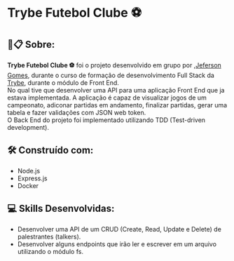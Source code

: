 # Trybe Futebol Clube :soccer:

##  🚀📋 Sobre:

**Trybe Futebol Clube :soccer:** foi o projeto desenvolvido em grupo por ,[Jeferson Gomes](https://www.linkedin.com/in/jefersongjr/),
durante o curso de formação de desenvolvimento Full Stack da [Trybe](https://www.betrybe.com/), durante o módulo de Front End. <br>
No qual tive que desenvolver uma API para uma aplicação Front End que ja estava implementada. A aplicação é capaz de visualizar jogos de um campeonato, adiconar partidas em andamento, finalizar partidas, gerar uma tabela e fazer validações com JSON web token. <br>
O Back End do projeto foi implementado utilizando TDD (Test-driven development).

## 🛠️ Construído com: 

 * Node.js
 * Express.js
 * Docker

## :computer: Skills Desenvolvidas:

  * Desenvolver uma API de um CRUD (Create, Read, Update e Delete) de palestrantes (talkers).
  * Desenvolver alguns endpoints que irão ler e escrever em um arquivo utilizando o módulo fs.
